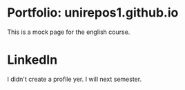# Portfolio: unirepos1.github.io
This is a mock page for the english course.

# LinkedIn
I didn't create a profile yer. I will next semester.



